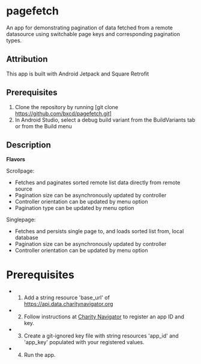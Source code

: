 # pagefetch

An app for demonstrating pagination of data fetched from a remote datasource using switchable page keys and corresponding pagination types.

## Attribution

This app is built with Android Jetpack and Square Retrofit

## Prerequisites

1. Clone the repository by running [git clone https://github.com/bxcd/pagefetch.git]
2. In Android Studio, select a debug build variant from the BuildVariants tab or from the Build menu

## Description

**Flavors**

Scrollpage:
* Fetches and paginates sorted remote list data directly from remote source
* Pagination size can be asynchronously updated by controller
* Controller orientation can be updated by menu option
* Pagination type can be updated by menu option

Singlepage:  
* Fetches and persists single page to, and loads sorted list from, local database
* Pagination size can be asynchronously updated by controller
* Controller orientation can be updated by menu option

# Prerequisites

* 1. Add a string resource 'base_url' of https://api.data.charitynavigator.org
* 2. Follow instructions at [Charity Navigator](http://api.charitynavigator.org/) to register an app ID and key.
* 3. Create a git-ignored key file with string resources 'app_id' and 'app_key' populated with your registered values.
* 4. Run the app.

